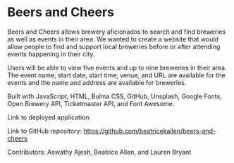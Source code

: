 # Beers and Cheers

Beers and Cheers allows brewery aficionados to search and find breweries as well as events in their area. We wanted to create a website that would allow people to find and support local breweries before or after attending events happening in their city.

Users will be able to view five events and up to nine breweries in their area. The event name, start date, start time, venue, and URL are available for the events and the name and address are available for breweries.

Built with JavaScript, HTML, Bulma CSS, GitHub, Unsplash, Google Fonts, Open Brewery API, Ticketmaster API, and Font Awesome.

Link to deployed application:

Link to GitHub repository: https://github.com/beatricekallen/beers-and-cheers

Contributors: Aswathy Ajesh, Beatrice Allen, and Lauren Bryant
